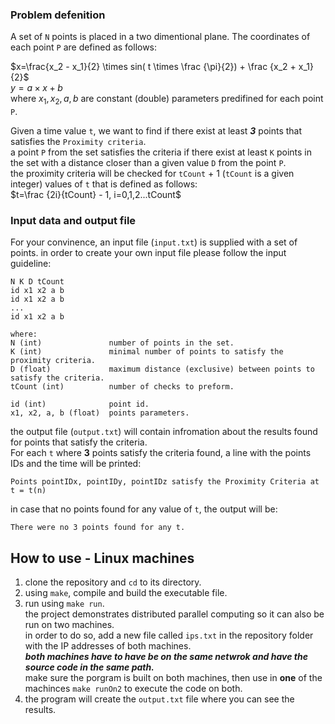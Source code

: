 ### Problem defenition
A set of `N` points is placed in a two dimentional plane. The coordinates of each point `P` are defined as follows:

$x=\frac{x_2 - x_1}{2}  \times sin( t \times \frac {\pi}{2}) + \frac {x_2 + x_1}{2}$<br>
$y = a \times x + b$<br>
where $x_1, x_2, a, b$ are constant (double) parameters predifined for each point `P`.

Given a time value `t`, we want to find if there exist at least ***3*** points that satisfies the `Proximity criteria`.<br>
a point `P` from the set satisfies the criteria if there exist at least `K` points in the set with a distance closer than a given value `D` from the point `P`.<br>
the proximity criteria will be checked for `tCount` + 1 (`tCount` is a given integer) values of `t` that is defined as follows:<br>
$t=\frac {2i}{tCount} - 1, i=0,1,2...tCount$

### Input data and output file
For your convinence, an input file (`input.txt`) is supplied with a set of points.
in order to create your own input file please follow the input guideline:

```
N K D tCount
id x1 x2 a b
id x1 x2 a b
...
id x1 x2 a b

where:
N (int)               number of points in the set.
K (int)               minimal number of points to satisfy the proximity criteria.
D (float)             maximum distance (exclusive) between points to satisfy the criteria.
tCount (int)          number of checks to preform.

id (int)              point id.
x1, x2, a, b (float)  points parameters.
```

the output file (`output.txt`) will contain infromation about the results found for points that satisfy the criteria.<br>
For each `t` where **3** points satisfy the criteria found, a line with the points IDs and the time will be printed: 
```
Points pointIDx, pointIDy, pointIDz satisfy the Proximity Criteria at t = t(n)
```
in case that no points found for any value of `t`, the output will be:
```
There were no 3 points found for any t.
```

## How to use - Linux machines
1. clone the repository and `cd` to its directory.
2. using `make`, compile and build the executable file.
3. run using `make run`.<br> 
the project demonstrates distributed parallel computing so it can also be run on two machines.<br>
in order to do so, add a new file called `ips.txt` in the repository folder with the IP addresses of both machines.<br>
***both machines have to have be on the same netwrok and have the source code in the same path.***<br>
make sure the porgram is built on both machines, then use in **one** of the machinces `make runOn2` to execute the code on both.
5. the program will create the `output.txt` file where you can see the results.
